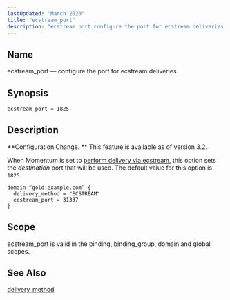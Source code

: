```yaml
---
lastUpdated: "March 2020"
title: "ecstream_port"
description: "ecstream port configure the port for ecstream deliveries ecstream port 1825 Configuration Change This feature is available as of version 3 2 When Momentum is set to perform delivery via ecstream this option sets the destination port that will be used The default value for this option is 1825 Example..."
---
```


<a name="conf.ref.ecstream_port"></a> 
## Name

ecstream_port — configure the port for ecstream deliveries

## Synopsis

`ecstream_port = 1825`

<a name="idp9439008"></a> 
## Description

**Configuration Change. ** This feature is available as of version 3.2.

When Momentum is set to [perform delivery via ecstream](/momentum/3/3-reference/3-reference-conf-ref-delivery-method), this option sets the *destination* port that will be used. The default value for this option is `1825`.

<a name="conf.ref.ecstream_port.example"></a> 


```
domain “gold.example.com” {
  delivery_method = "ECSTREAM"
  ecstream_port = 31337
}
```

<a name="idp9447792"></a> 
## Scope

ecstream_port is valid in the binding, binding_group, domain and global scopes.

<a name="idp9449472"></a> 
## See Also

[delivery_method](/momentum/3/3-reference/3-reference-conf-ref-delivery-method)